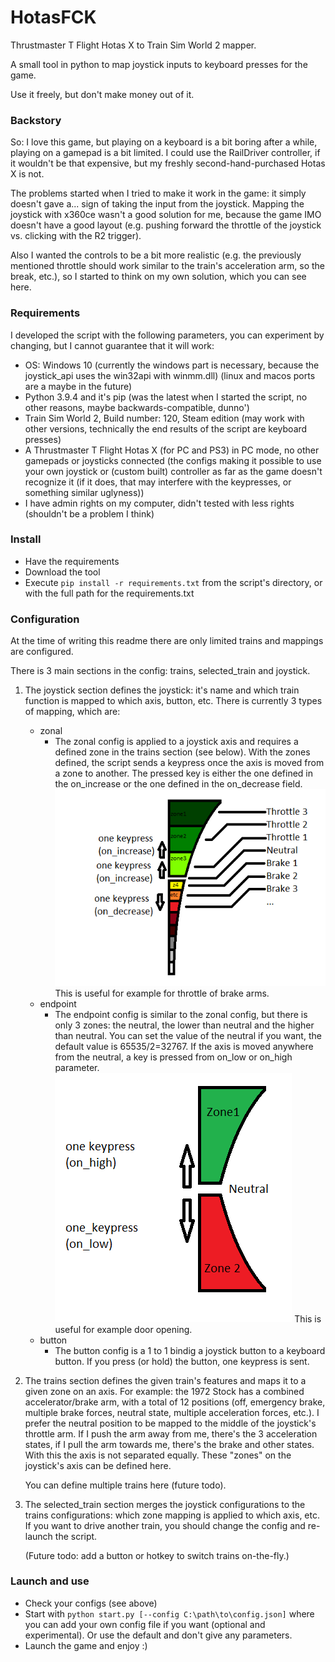 # HotasFCK
Thrustmaster T Flight Hotas X to Train Sim World 2 mapper.

A small tool in python to map joystick inputs to keyboard presses for the game.

Use it freely, but don't make money out of it.

### Backstory
So: I love this game, but playing on a keyboard is a bit boring after a while,
playing on a gamepad is a bit limited. I could use the RailDriver controller,
if it wouldn't be that expensive, but my freshly second-hand-purchased Hotas X is not.

The problems started when I tried to make it work in the game: it simply doesn't gave a... sign of taking the input from
the joystick.
Mapping the joystick with x360ce wasn't a good solution for me, because the game IMO doesn't have a good layout (e.g.
pushing forward the throttle of the joystick vs. clicking with the R2 trigger).

Also I wanted the controls to be a bit more realistic (e.g. the previously mentioned throttle should work similar to the
train's acceleration arm, so the break, etc.), so I started to think on my own solution, which you can see here.

### Requirements
I developed the script with the following parameters, you can experiment by changing, but I cannot guarantee that it
will work:
* OS: Windows 10 (currently the windows part is necessary, because the joystick_api uses the win32api with winmm.dll)
  (linux and macos ports are a maybe in the future)
* Python 3.9.4 and it's pip (was the latest when I started the script, no other reasons, maybe backwards-compatible,
  dunno')
* Train Sim World 2, Build number: 120, Steam edition (may work with other versions, technically the end results of the
  script are keyboard presses)
* A Thrustmaster T Flight Hotas X (for PC and PS3) in PC mode, no other gamepads or joysticks connected
  (the configs making it possible to use your own joystick or (custom built) controller as far as the game doesn't
  recognize it (if it does, that may interfere with the keypresses, or something similar uglyness))
* I have admin rights on my computer, didn't tested with less rights (shouldn't be a problem I think)

### Install
* Have the requirements
* Download the tool
* Execute `pip install -r requirements.txt` from the script's directory, or with the full path for the requirements.txt

### Configuration
At the time of writing this readme there are only limited trains and mappings are configured.

There is 3 main sections in the config: trains, selected_train and joystick.

1. The joystick section defines the joystick: it's name and which train function is mapped to which axis, button, etc.
   There is currently 3 types of mapping, which are:
    - zonal
      - The zonal config is applied to a joystick axis and requires a defined zone in the trains section (see below).
        With the zones defined, the script sends a keypress once the axis is moved from a zone to another. The pressed
        key is either the one defined in the on_increase or the one defined in the on_decrease field.
        ![zones image](img/zones.png)
        This is useful for example for throttle of brake arms.
    - endpoint
      - The endpoint config is similar to the zonal config, but there is only 3 zones: the neutral, the lower than
        neutral and the higher than neutral. You can set the value of the neutral if you want, the default value is 
        65535/2=32767. If the axis is moved anywhere from the neutral, a key is pressed from on_low or on_high
        parameter.
        ![endpoints image](img/endpoints.png)
        This is useful for example door opening.
    - button
      - The button config is a 1 to 1 bindig a joystick button to a keyboard button. If you press (or hold) the button,
        one keypress is sent.

2. The trains section defines the given train's features and maps it to a given zone on an axis.
For example: the 1972 Stock has a combined accelerator/brake arm, with a total of 12 positions (off, emergency brake,
multiple brake forces, neutral state, multiple acceleration forces, etc.). I prefer the neutral position to be mapped
to the middle of the joystick's throttle arm. If I push the arm away from me, there's the 3 acceleration states, if I
pull the arm towards me, there's the brake and other states. With this the axis is not separated equally. These "zones"
on the joystick's axis can be defined here. 
   
    You can define multiple trains here (future todo).
   
3. The selected_train section merges the joystick configurations to the trains configurations: which zone mapping is
applied to which axis, etc. If you want to drive another train, you should change the config and re-launch the script.

    (Future todo: add a button or hotkey to switch trains on-the-fly.)


### Launch and use
* Check your configs (see above)
* Start with `python start.py [--config C:\path\to\config.json]` where you can add your own config file if you want 
  (optional and experimental). Or use the default and don't give any parameters.
* Launch the game and enjoy :)

